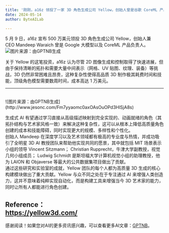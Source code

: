 ```yaml
---
title: '刚刚，a16z 领投了一家 3D 角色生成公司 Yellow，创始人曾是谷歌 CoreML 产品负责人'
date: 2024-05-14
author: ByteAILab

---
```


5 月 9 日，a16z 宣布 500 万美元领投 3D 角色生成公司 Yellow，创始人兼CEO Mandeep Waraich 曾是 Google 大模型以及 CoreML 产品负责人。<br/>
![图片来源：由GPTNB生成](http://www.jesonc.com/upload/3B33CB85B496C0CB6FBA4C2BD79320AD/1715404584993/Fjd3-poF3f2XP9RZhSkOzk_VDpIc.png)

关于 Yellow 的这笔投资，a16z 认为尽管 2D 图像生成和控制取得了快速进展，但由于保持清晰的拓扑和需要大量中间表示（网格、UV 贴图、纹理、装备）等挑战，3D 仍然非常困难且昂贵，这种复杂性使得高品质 3D 制作极其耗费时间和技能，顶级角色模型需要数周时间，成本高达 1 万美元。

---
<br/>
![图片来源：由GPTNB生成](http://www.jesonc.com/Fm7yyaomc0axOAsOuOPd3HlSjA8s)

生成式 AI 有望通过学习直接从高级描述映射到完全实现的、动画就绪的角色（其拓扑结构与艺术家风格一致）来解决这种复杂性，这可以从根本上降低高质量角色创建的成本和技能障碍，同时实现更大的规模、多样性和个性化。<br/>创始人 Mandeep 在深度学习以及艺术领域都有极高的专业度与热情，并成功吸引了全明星 3D AI 教授团队来帮助他实现共同的愿景，其中就包括 MIT 场景表示小组的领导 Vincent Sitzmann； Christian Rupprecht，牛津大学副教授，视觉几何小组成员； Ludwig Schmidt 是斯坦福大学计算机视觉小组的助理教授，他为 LAION 和 Objaverse 等最大的公共数据集项目做出了贡献。<br/>通过这些研究和实验室的成就，Yellow 团队的每个人都为高质量 3D 生成的核心构建模块做出了重大贡献。Yellow 与众不同之处在于专注通过 AI 来增强人类创造力，这并不意味着纯粹实现自动化，而是构建工具来增强当今 3D 艺术家的能力，同时让所有人都能进行角色创建。<br/>

Reference：<br/>
https://yellow3d.com/
---
感谢阅读！如果您对AI的更多资讯感兴趣，可以查看更多AI文章：[GPTNB](https://gptnb.com)。